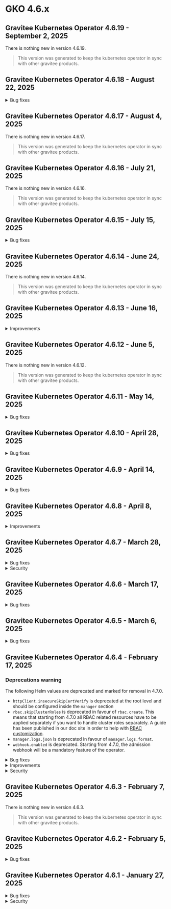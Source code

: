 # GKO 4.6.x


## Gravitee Kubernetes Operator 4.6.19 - September 2, 2025

There is nothing new in version 4.6.19.

> This version was generated to keep the kubernetes operator in sync with other gravitee products.
> 
## Gravitee Kubernetes Operator 4.6.18 - August 22, 2025
    
<details>
<summary>Bug fixes</summary>

  * GKO-created applications can be deleted through the portal UI [#10651](https://github.com/gravitee-io/issues/issues/10651)
</details>


## Gravitee Kubernetes Operator 4.6.17 - August 4, 2025

There is nothing new in version 4.6.17.

> This version was generated to keep the kubernetes operator in sync with other gravitee products.


## Gravitee Kubernetes Operator 4.6.16 - July 21, 2025

There is nothing new in version 4.6.16.

> This version was generated to keep the kubernetes operator in sync with other gravitee products.


## Gravitee Kubernetes Operator 4.6.15 - July 15, 2025
    
<details>
<summary>Bug fixes</summary>

  * Promotion between multiple clusters fails because of plan IDs duplication [#10641](https://github.com/gravitee-io/issues/issues/10641)
</details>


## Gravitee Kubernetes Operator 4.6.14 - June 24, 2025

There is nothing new in version 4.6.14.

> This version was generated to keep the kubernetes operator in sync with other gravitee products.


## Gravitee Kubernetes Operator 4.6.13 - June 16, 2025
    
<details>
<summary>Improvements</summary>

  * Allow to specify custom annotations and labels on manager deployment / pod [#10613](https://github.com/gravitee-io/issues/issues/10613)
</details>


## Gravitee Kubernetes Operator 4.6.12 - June 5, 2025

There is nothing new in version 4.6.12.

> This version was generated to keep the kubernetes operator in sync with other gravitee products.


## Gravitee Kubernetes Operator 4.6.11 - May 14, 2025
    
<details>
<summary>Bug fixes</summary>

  * Management Context Could not be resolved in Webhook when GKO deployed on multiple namespaces [#10562](https://github.com/gravitee-io/issues/issues/10562)
  * Unable to delete APIs using GKO templating [#10554](https://github.com/gravitee-io/issues/issues/10554)
  * API Policies show disabled in the UI for V4 API's created via the GKO operator. [#10543](https://github.com/gravitee-io/issues/issues/10543)
  * mAPI throws exception an Application is created using GKO with empty pictureUrl [#10531](https://github.com/gravitee-io/issues/issues/10531)
</details>


## Gravitee Kubernetes Operator 4.6.10 - April 28, 2025
    
<details>
<summary>Bug fixes</summary>

  * Unable to remove kubernetes secret used as template for an APIV4 [#10510](https://github.com/gravitee-io/issues/issues/10510)
  * Installing several operators in multiple namespaces is not possible due to webhook conflict [#10499](https://github.com/gravitee-io/issues/issues/10499)
  * Change in Config Maps or Secrets used for templating are not reflected in targeted resources [#10498](https://github.com/gravitee-io/issues/issues/10498)
</details>


## Gravitee Kubernetes Operator 4.6.9 - April 14, 2025
    
<details>
<summary>Bug fixes</summary>

  * v4 APIs created via GKO not displayed in assigned Category [#10448](https://github.com/gravitee-io/issues/issues/10448)
</details>


## Gravitee Kubernetes Operator 4.6.8 - April 8, 2025
    
<details>
<summary>Improvements</summary>

  * Allow to set `hostNetwork` flag in manager deployment [#10478](https://github.com/gravitee-io/issues/issues/10478)
</details>


## Gravitee Kubernetes Operator 4.6.7 - March 28, 2025
    
<details>
<summary>Bug fixes</summary>

  * GKO fails to start with specific namespace given at Helm install [#10426](https://github.com/gravitee-io/issues/issues/10426)
  * Severe error when deploying Native v4 API [#10406](https://github.com/gravitee-io/issues/issues/10406)
</details>


<details>
<summary>Security</summary>

  * update module github.com/golang-jwt/jwt/v5 to v5.2.2 [#10452](https://github.com/gravitee-io/issues/issues/10452)
</details>


## Gravitee Kubernetes Operator 4.6.6 - March 17, 2025
    
<details>
<summary>Bug fixes</summary>

  * Object status and metadata meta should be ignored when compiling template strings [#10410](https://github.com/gravitee-io/issues/issues/10410)
</details>


## Gravitee Kubernetes Operator 4.6.5 - March 6, 2025
    
<details>
<summary>Bug fixes</summary>

  * V4 API deletion happens without waiting for the plan to be deleted [#10376](https://github.com/gravitee-io/issues/issues/10376)
  * RBAC for config map should not be required when local mode is never used [#10371](https://github.com/gravitee-io/issues/issues/10371)
  * Remove releaseTimestamp annotation from manager deployment [#10358](https://github.com/gravitee-io/issues/issues/10358)
</details>


## Gravitee Kubernetes Operator 4.6.4 - February 17, 2025

### Deprecations warning

  The following Helm values are deprecated and marked for removal in 4.7.0.

  * `httpClient.insecureSkipCertVerify` is deprecated at the root level and should be configured inside the `manager` section
  * `rbac.skipClusterRoles` is deprecated in favour of `rbac.create`. This means that starting from 4.7.0 all RBAC related resources have to be applied separately if you want to handle cluster roles separately. A guide has been published in our doc site in order to help with [RBAC customization](https://documentation.gravitee.io/gravitee-kubernetes-operator-gko/getting-started/installation/rbac-customization).
  * `manager.logs.json` is deprecated in favour of `manager.logs.format`.
  * `webhook.enabled` is deprecated. Starting from 4.7.0, the admission webhook will be a mandatory feature of the operator.

    
<details>
<summary>Bug fixes</summary>

  * GKO v4 API CRD is missing the analytics tracing attribute [#10322](https://github.com/gravitee-io/issues/issues/10322)
  * Operator is reconciling every secrets on startup [#10284](https://github.com/gravitee-io/issues/issues/10284)
</details>


<details>
<summary>Improvements</summary>

  * Allow to disable ingress controller in helm values [#10327](https://github.com/gravitee-io/issues/issues/10327)
  * Make the operator able to run in cluster mode but only monitor a set of namespaces listed in helm values [#10297](https://github.com/gravitee-io/issues/issues/10297)
</details>


<details>
<summary>Security</summary>

  * Narrow down verbs allowed for the manager role regarding custom resources [#10328](https://github.com/gravitee-io/issues/issues/10328)
</details>


## Gravitee Kubernetes Operator 4.6.3 - February 7, 2025

There is nothing new in version 4.6.3.

> This version was generated to keep the kubernetes operator in sync with other gravitee products.


## Gravitee Kubernetes Operator 4.6.2 - February 5, 2025
    
<details>
<summary>Bug fixes</summary>

  * Management context secret resolution fails when API is in another namespace [#10315](https://github.com/gravitee-io/issues/issues/10315)
  * GKO Helm chart causes Argo CD reconciliation loop [#10306](https://github.com/gravitee-io/issues/issues/10306)
  * No validation for already existing listener host for native APIs [#10305](https://github.com/gravitee-io/issues/issues/10305)
  * API v2 CRD export generates bad format for headers [#10288](https://github.com/gravitee-io/issues/issues/10288)
</details>


## Gravitee Kubernetes Operator 4.6.1 - January 27, 2025
    
<details>
<summary>Bug fixes</summary>

  * RBAC creation is inconsistent for admission webhook when scope is not cluster [#10294](https://github.com/gravitee-io/issues/issues/10294)
  * Admission panics when Management Context references a secret in another namespace [#10279](https://github.com/gravitee-io/issues/issues/10279)
  * Re-deploying an exported API CRD fails due to unknown metadata field [#10282](https://github.com/gravitee-io/issues/issues/10282)
  * Documentation page not visible if parent field doesn't match folder name [#10281](https://github.com/gravitee-io/issues/issues/10281)
  * Details of flow configuration of Native API are not exported  [#10287](https://github.com/gravitee-io/issues/issues/10287)
</details>


<details>
<summary>Security</summary>

  * Webhook cluster role access should be narrowed down to resource names we use [#10296](https://github.com/gravitee-io/issues/issues/10296)
</details>
